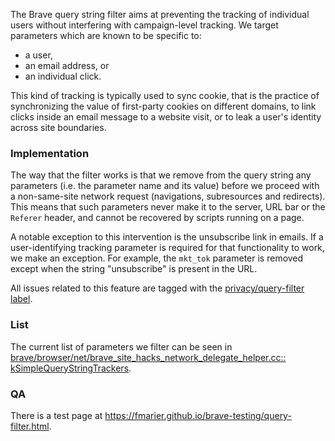 The Brave  query string filter aims at preventing the tracking of individual users without interfering with campaign-level tracking. We target parameters which are known to be specific to:
- a user,
- an email address, or
- an individual click.

This kind of tracking is typically used to sync cookie, that is the practice of synchronizing the value of first-party cookies on different domains, to link clicks inside an email message to a website visit, or to leak a user's identity across site boundaries.

### Implementation

The way that the filter works is that we remove from the query string any parameters (i.e. the parameter name and its value) before we proceed with a non-same-site network request (navigations, subresources and redirects). This means that such parameters never make it to the server, URL bar or the `Referer` header, and cannot be recovered by scripts running on a page.

A notable exception to this intervention is the unsubscribe link in emails. If a user-identifying tracking parameter is required for that functionality to work, we make an exception. For example, the `mkt_tok` parameter is removed except when the string "unsubscribe" is present in the URL.

All issues related to this feature are tagged with the [privacy/query-filter label](https://github.com/brave/brave-browser/issues?q=label%3Aprivacy%2Fquery-filter+).

### List

The current list of parameters we filter can be seen in [brave/browser/net/brave_site_hacks_network_delegate_helper.cc:: kSimpleQueryStringTrackers](https://github.com/brave/brave-core/blob/master/browser/net/brave_site_hacks_network_delegate_helper.cc#L31).

### QA

There is a test page at <https://fmarier.github.io/brave-testing/query-filter.html>.